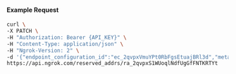 <!-- Code generated for API Clients. DO NOT EDIT. -->

#### Example Request

```bash
curl \
-X PATCH \
-H "Authorization: Bearer {API_KEY}" \
-H "Content-Type: application/json" \
-H "Ngrok-Version: 2" \
-d '{"endpoint_configuration_id":"ec_2qvpxVmuYPt0RbFgsEtuajBRl3d","metadata":"{\"proto\": \"ssh\"}"}' \
https://api.ngrok.com/reserved_addrs/ra_2qvpxS1WUoqlNdfUgGfFNTKRTYt
```
